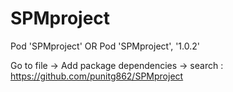 # SPMproject

Pod 'SPMproject'
  OR
Pod 'SPMproject', '1.0.2'

Go to file -> Add package dependencies -> search : https://github.com/punitg862/SPMproject
